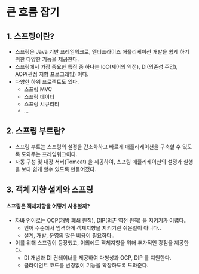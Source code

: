 # 큰 흐름 잡기

## 1. 스프링이란?&#x20;

* 스프링은 Java 기반 프레임워크로, 엔터프라이즈 애플리케이션 개발을 쉽게 하기 위한 다양한 기능을 제공한다.&#x20;
* 스프링에서 가장 중요한 특징 중 하나는 IoC(제어의 역전), DI(의존성 주입), AOP(관점 지향 프로그래밍) 이다.&#x20;
* 다양한 하위 프로젝트도 있다.&#x20;
  * 스프링 MVC
  * 스프링 데이터
  * 스프링 시큐리티&#x20;
  * ...&#x20;

## 2. 스프링 부트란?&#x20;

* 스프링 부트는 스프링의 설정을 간소화하고 빠르게 애플리케이션을 구축할 수 있도록 도와주는 프레임워크이다.&#x20;
* 자동 구성 및 내장 서버(Tomcat) 을 제공하여, 스프링 애플리케이션의 설정과 실행을 보다 쉽게 할수 있도록 만들어졌다.&#x20;

## 3. 객체 지향 설계와 스프링&#x20;

#### 스프링은 객체지향을 어떻게 사용할까?&#x20;

* 자바 언어로는 OCP(개방 폐쇄 원칙), DIP(의존 역전 원칙) 을 지키기가 어렵다..&#x20;
  * 언어 수준에서 엄격하게 객체지향을 지키기란 쉬운일이 아니다..
  * 설계, 개발, 운영의 많은 비용이 필요하다..&#x20;
* 이를 위해 스프링이 등장했고, 이외에도 객체지향을 위해 추가적인 강점을 제공한다.&#x20;
  * DI 개념과 DI 컨테이너를 제공하여 다형성과 OCP, DIP 를 지원한다.&#x20;
  * 클라이언트 코드를 변경없이 기능을 확장하도록 도와준다.&#x20;
